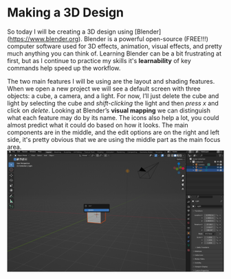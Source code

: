 # Making a 3D Design 
So today I will be creating a 3D design using [Blender] (https://www.blender.org). Blender is a powerful open-source (FREE!!!) computer software used for 3D effects, animation, visual effects, and pretty much anything you can think of. Learning Blender can be a bit frustrating at first, but as I continue to practice my skills it's **learnability** of key commands help speed up the workflow.

The two main features I will be using are the layout and shading features. When we open a new project we will see a default screen with three objects: a cube, a camera, and a light. For now, I’ll just delete the cube and light by selecting the cube and *shift-clicking* the light and then *press x* and click on *delete*. Looking at Blender’s **visual mapping** we can distinguish what each feature may do by its name. The icons also help a lot, you could almost predict what it could do based on how it looks. The main components are in the middle, and the edit options are on the right and left side, it's pretty obvious that we are using the middle part as the main focus area.  
![image](assets/UXP1.JPG) 
